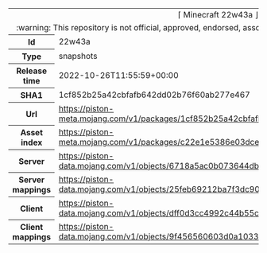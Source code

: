 <html><table>
<tr><td colspan="2" align="center"><img width="0" height="0"><br/>⌈ Minecraft 22w43a ⌋<br/><img width="0" height="0"></td></tr>
<tr><td colspan="2" align="center"><img width="0" height="0"><br/>
:warning: This repository is not official, approved, endorsed, associated or connected with Mojang :warning:
<br/><img width="0" height="0"></td></tr>
<tr><th>Id</th><td>22w43a</td></tr>
<tr><th>Type</th><td>snapshots</td></tr>
<tr><th>Release time</th><td>2022-10-26T11:55:59+00:00</td></tr>
<tr><th>SHA1</th><td>1cf852b25a42cbfafb642dd02b76f60ab277e467</td></tr>
<tr><th>Url</th><td><a href="https://piston-meta.mojang.com/v1/packages/1cf852b25a42cbfafb642dd02b76f60ab277e467/22w43a.json">https://piston-meta.mojang.com/v1/packages/1cf852b25a42cbfafb642dd02b76f60ab277e467/22w43a.json</a></td></tr>
<tr><th>Asset index</th><td><a href="https://piston-meta.mojang.com/v1/packages/c22e1e5386e03dce39f37b64fa77f1d395a3da15/1.json">https://piston-meta.mojang.com/v1/packages/c22e1e5386e03dce39f37b64fa77f1d395a3da15/1.json</a></td></tr>
<tr><th>Server</th><td><a href="https://piston-data.mojang.com/v1/objects/6718a5ac0b073644dbdfbd25f8218c68a1b390db/server.jar">https://piston-data.mojang.com/v1/objects/6718a5ac0b073644dbdfbd25f8218c68a1b390db/server.jar</a></td></tr>
<tr><th>Server mappings</th><td><a href="https://piston-data.mojang.com/v1/objects/25feb69212ba7f3dc9071c1c81f0632898c98339/server.txt">https://piston-data.mojang.com/v1/objects/25feb69212ba7f3dc9071c1c81f0632898c98339/server.txt</a></td></tr>
<tr><th>Client</th><td><a href="https://piston-data.mojang.com/v1/objects/dff0d3cc4992c44b55c504f1966274c7a2cec4d0/client.jar">https://piston-data.mojang.com/v1/objects/dff0d3cc4992c44b55c504f1966274c7a2cec4d0/client.jar</a></td></tr>
<tr><th>Client mappings</th><td><a href="https://piston-data.mojang.com/v1/objects/9f456560603d0a103313885d11beb0b71a148c01/client.txt">https://piston-data.mojang.com/v1/objects/9f456560603d0a103313885d11beb0b71a148c01/client.txt</a></td></tr>
</table></html>